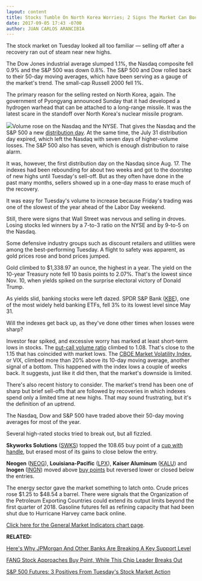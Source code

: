 ```yaml
---
layout: content
title: Stocks Tumble On North Korea Worries; 2 Signs The Market Can Bounce
date: 2017-09-05 17:43 -0700
author: JUAN CARLOS ARANCIBIA
---
```






The stock market on Tuesday looked all too familiar — selling off after a recovery ran out of steam near new highs.




The Dow Jones industrial average slumped 1.1%, the Nasdaq composite fell 0.9% and the S&P 500 was down 0.8%. The S&P 500 and Dow rolled back to their 50-day moving averages, which have been serving as a gauge of the market's trend. The small-cap Russell 2000 fell 1%.


The primary reason for the selling rested on North Korea, again. The government of Pyongyang announced Sunday that it had developed a hydrogen warhead that can be attached to a long-range missile. It was the latest scare in the standoff over North Korea's nuclear missile program.


![](https://www.investors.com/wp-content/uploads/2017/09/MP090517.png)Volume rose on the Nasdaq and the NYSE. That gives the Nasdaq and the S&P 500 a new [distribution day](https://www.investors.com/ibd-university/market-timing/market-tops/). At the same time, the July 31 distribution day expired, which left the Nasdaq with seven days of higher-volume losses. The S&P 500 also has seven, which is enough distribution to raise alarm.


It was, however, the first distribution day on the Nasdaq since Aug. 17. The indexes had been rebounding for about two weeks and got to the doorstep of new highs until Tuesday's sell-off. But as they often have done in the past many months, sellers showed up in a one-day mass to erase much of the recovery.


It was easy for Tuesday's volume to increase because Friday's trading was one of the slowest of the year ahead of the Labor Day weekend.


Still, there were signs that Wall Street was nervous and selling in droves. Losing stocks led winners by a 7-to-3 ratio on the NYSE and by 9-to-5 on the Nasdaq.


Some defensive industry groups such as discount retailers and utilities were among the best-performing Tuesday. A flight to safety was apparent, as gold prices rose and bond prices jumped.


Gold climbed to $1,338.97 an ounce, the highest in a year. The yield on the 10-year Treasury note fell 10 basis points to 2.07%. That's the lowest since Nov. 10, when yields spiked on the surprise electoral victory of Donald Trump.


As yields slid, banking stocks were left dazed. SPDR S&P Bank ([KBE](https://research.investors.com/quote.aspx?symbol=KBE)), one of the most widely held banking ETFs, fell 3% to its lowest level since May 31.


Will the indexes get back up, as they've done other times when losses were sharp?


Investor fear spiked, and excessive worry has marked at least short-term lows in stocks. The [put-call volume ratio](http://research.investors.com/psychological-market-indicators/chart?type=putcall) climbed to 1.08. That's close to the 1.15 that has coincided with market lows. The [CBOE Market Volatility Index](http://research.investors.com/psychological-market-indicators/chart?type=volatility), or VIX, climbed more than 20% above its 10-day moving average, another signal of a bottom. This happened with the index lows a couple of weeks back. It suggests, just like it did then, that the market's downside is limited.


There's also recent history to consider. The market's trend has been one of sharp but brief sell-offs that are followed by recoveries in which indexes spend only a limited time at new highs. That may sound frustrating, but it's the definition of an uptrend.


The Nasdaq, Dow and S&P 500 have traded above their 50-day moving averages for most of the year.


Several high-rated stocks tried to break out, but all fizzled.


**Skyworks Solutions** ([SWKS](https://research.investors.com/quote.aspx?symbol=SWKS)) topped the 108.65 buy point of a [cup with handle](https://www.investors.com/ibd-university/how-to-buy/common-patterns-1/), but erased most of its gains to close below the entry.



**Neogen** ([NEOG](https://research.investors.com/quote.aspx?symbol=NEOG)), **Louisiana-Pacific** ([LPX](https://research.investors.com/quote.aspx?symbol=LPX)), **Kaiser Aluminum** ([KALU](https://research.investors.com/quote.aspx?symbol=KALU)) and **Inogen** ([INGN](https://research.investors.com/quote.aspx?symbol=INGN)) moved above [buy points](https://www.investors.com/ibd-university/how-to-buy/bases-overview-1/) but reversed lower or closed below the entries.


The energy sector gave the market something to latch onto. Crude prices rose $1.25 to $48.54 a barrel. There were signals that the Organization of the Petroleum Exporting Countries could extend its output limits beyond the first quarter of 2018. Gasoline futures fell as refining capacity that had been shut due to Hurricane Harvey came back online.


[Click here for the General Market Indicators chart page](https://www.investors.com/wp-content/uploads/2017/09/IBD0509152913GMI.pdf).


**RELATED:**


[Here's Why JPMorgan And Other Banks Are Breaking A Key Support Level](https://www.investors.com/news/why-jpmorgan-other-banks-are-breaking-support-level/)


[FANG Stock Approaches Buy Point, While This Chip Leader Breaks Out](https://www.investors.com/stock-lists/stocks-near-a-buy-zone/fang-stock-approaches-buy-point-while-this-chip-leader-breaks-out/)


[S&P 500 Futures: 3 Positives From Tuesday's Stock Market Action](https://www.investors.com/market-trend/stock-market-today/sp-500-futures-3-positives-from-tuesdays-stock-market-action/)




